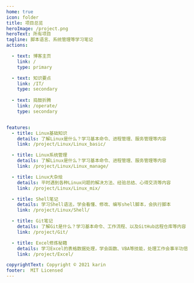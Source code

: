 ```yaml
---
home: true
icon: folder
title: 项目总览
heroImage: /project.png
heroText: 所有项目
tagline: 脚本语言、系统管理等学习笔记
actions:

  - text: 博客主页
    link: /
    type: primary

  - text: 知识要点
    link: /IT/
    type: secondary
    
  - text: 捣鼓折腾
    link: /operate/
    type: secondary


features:
  - title: Linux基础知识
    details: 了解Linux是什么？学习基本命令、进程管理、服务管理等内容
    link: /project/Linux/Linux_basic/

  - title: Linux系统管理
    details: 了解Linux是什么？学习基本命令、进程管理、服务管理等内容
    link: /project/Linux/Linux_manage/

  - title: Linux大杂烩
    details: 平时遇到各种Linux问题的解决方法、经验总结、心得交流等内容
    link: /project/Linux/Linux_mix/

  - title: Shell笔记
    details: 学习Shell语法，学会看懂、修改、编写shell脚本，会执行脚本
    link: /project/Linux/Shell/

  - title: Git笔记
    details: 了解Git是什么？学习基本命令、工作流程、以及GitHub远程仓库等内容
    link: /project/Git/

  - title: Excel修炼秘籍
    details: 学习Excel的表格数据处理，学会函数、VBA等技能，处理工作会事半功倍
    link: /project/Excel/

copyrightText: Copyright © 2021 karin
footer:  MIT Licensed
---
```


